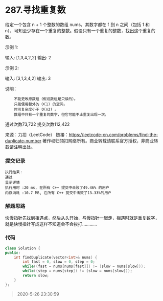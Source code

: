 # 287.寻找重复数

给定一个包含 n + 1 个整数的数组 nums，其数字都在 1 到 n 之间（包括 1 和 n），可知至少存在一个重复的整数。假设只有一个重复的整数，找出这个重复的数。

示例 1:

输入: [1,3,4,2,2]
输出: 2

示例 2:

输入: [3,1,3,4,2]
输出: 3

说明：
```
    不能更改原数组（假设数组是只读的）。
    只能使用额外的 O(1) 的空间。
    时间复杂度小于 O(n2) 。
    数组中只有一个重复的数字，但它可能不止重复出现一次。
```
通过次数73,722
提交次数112,422

来源：力扣（LeetCode）
链接：https://leetcode-cn.com/problems/find-the-duplicate-number
著作权归领扣网络所有。商业转载请联系官方授权，非商业转载请注明出处。

### 提交记录

```
执行结果：
通过
显示详情
执行用时 :20 ms, 在所有 C++ 提交中击败了49.46% 的用户
内存消耗 :10.7 MB, 在所有 C++ 提交中击败了13.33%的用户
```

### 解题思路
快慢指针先找到相遇点，然后从头开始，与慢指针一起走，相遇时就是重复数字，就是快慢指针写成这样不知道会不会挨打…………

### 代码

```cpp
class Solution {
public:
    int findDuplicate(vector<int>& nums) {
        int fast = 0, slow = 0, step = 0;
        while((fast = nums[nums[fast]]) != (slow = nums[slow]));
        while((step = nums[step]) != (slow = nums[slow]));
        return slow;
    }
};
```

>2020-5-26 23:30:59